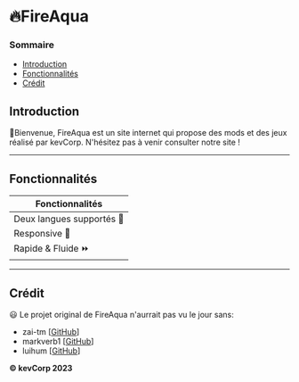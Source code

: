 # :fire:FireAqua 

### Sommaire
* [Introduction](#introduction)
* [Fonctionnalités](#fonctionnalités)
* [Crédit](#crédit)

## Introduction
:wave:Bienvenue, FireAqua est un site internet qui propose des mods et des jeux réalisé par kevCorp. N'hésitez pas à venir consulter notre site !   
<hr>

## Fonctionnalités

Fonctionnalités |
------------ | 
Deux langues supportés 🚩 | 
Responsive :iphone: | 
Rapide & Fluide :fast_forward:|  

<hr>

## Crédit
:smiley: Le projet original de FireAqua n'aurrait pas vu le jour sans: 
* zai-tm [[GitHub](https://github.com/zai-tm)]
* markverb1 [[GitHub](https://github.com/markverb1)]
* luihum [[GitHub](https://github.com/luihum)]

**© kevCorp 2023**
